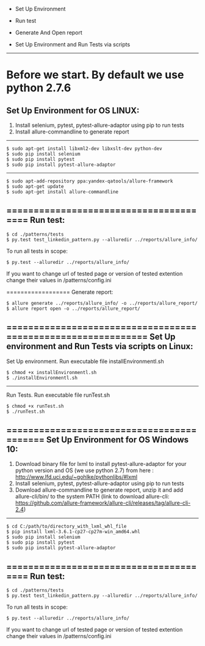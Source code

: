 
* Set Up Environment

* Run test

* Generate And Open report

* Set Up Environment and Run Tests via scripts

-----------------------------------
Before we start. By default we use python 2.7.6 
==========================================
Set Up Environment for OS LINUX:
------------------------------------------

1. Install selenium, pytest, pytest-allure-adaptor using pip to run tests
2. Install allure-commandline to generate report 


------------------------------------------

    $ sudo apt-get install libxml2-dev libxslt-dev python-dev
    $ sudo pip install selenium
    $ sudo pip install pytest
    $ sudo pip install pytest-allure-adaptor
    
---------------------------------------------

    $ sudo apt-add-repository ppa:yandex-qatools/allure-framework
    $ sudo apt-get update 
    $ sudo apt-get install allure-commandline

=======================================
Run test:
--------------------------------------

    $ cd ./patterns/tests
    $ py.test test_linkedin_pattern.py --alluredir ../reports/allure_info/

To run all tests in scope:

    $ py.test --alluredir ../reports/allure_info/
If you want to change url of tested page or version of tested extention change their values in /patterns/config.ini

==================
Generate report:

    $ allure generate ../reports/allure_info/ -o ../reports/allure_report/
    $ allure report open -o ../reports/allure_report/


=============================================================
Set Up environment and Run Tests via scripts on Linux:
-----------------------------------------------------------
Set Up environment. 
Run executable file installEnvironmentl.sh 

    $ chmod +x installEnvironmentl.sh
    $ ./installEnvironmentl.sh

----------------------------------------------------------
Run Tests. Run executable file runTest.sh

    $ chmod +x runTest.sh
    $ ./runTest.sh


==========================================
Set Up Environment for OS Windows 10:
------------------------------------------
1. Download binary file for lxml to install pytest-allure-adaptor for your python version and OS (we use python 2.7) from here : http://www.lfd.uci.edu/~gohlke/pythonlibs/#lxml 
2. Install selenium, pytest, pytest-allure-adaptor using pip to run tests
3. Download allure-commandline to generate report, unzip it and add allure-cli/bin/ to the system PATH (link to download allure-cli:  https://github.com/allure-framework/allure-cli/releases/tag/allure-cli-2.4)


------------------------------------------

    $ cd C:/path/to/directory_with_lxml_whl_file
    $ pip install lxml-3.6.1-cp27-cp27m-win_amd64.whl
    $ sudo pip install selenium
    $ sudo pip install pytest
    $ sudo pip install pytest-allure-adaptor

=======================================
Run test:
--------------------------------------

    $ cd ./patterns/tests
    $ py.test test_linkedin_pattern.py --alluredir ../reports/allure_info/

To run all tests in scope:

    $ py.test --alluredir ../reports/allure_info/
If you want to change url of tested page or version of tested extention change their values in /patterns/config.ini

